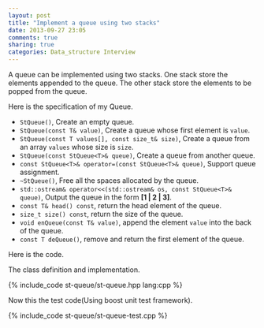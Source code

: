 ```yaml
---
layout: post
title: "Implement a queue using two stacks"
date: 2013-09-27 23:05
comments: true
sharing: true
categories: Data_structure Interview
---
```


A queue can be implemented using two stacks. One stack store the elements
appended to the queue. The other stack store the elements to be popped from
the queue.

Here is the specification of my Queue.

* ``StQueue()``, Create an empty queue.
* ``StQueue(const T& value)``, Create a queue whose first element is
``value``.
* ``StQueue(const T values[], const size_t& size)``, Create a queue from an
array ``values`` whose size is ``size``.
* ``StQueue(const StQueue<T>& queue)``, Create a queue from another queue.
* ``const StQueue<T>& operator=(const StQueue<T>& queue)``, Support queue
assignment.
* ``~StQueue()``, Free all the spaces allocated by the queue.
* ``std::ostream& operator<<(std::ostream& os, const StQueue<T>& queue)``,
Output the queue in the form **[1 | 2 | 3]**.
* ``const T& head() const``, return the head element of the queue.
* ``size_t size() const``, return the size of the queue.
* ``void enQueue(const T& value)``, append the element ``value`` into the
back of the queue.
* ``const T deQueue()``, remove and return the first element of the queue.

Here is the code.

The class definition and implementation.

{% include_code st-queue/st-queue.hpp lang:cpp %}

Now this the test code(Using boost unit test framework).

{% include_code st-queue/st-queue-test.cpp %}
